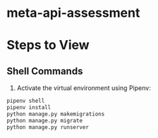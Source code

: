 # meta-api-assessment

# Steps to View

## Shell Commands

1. Activate the virtual environment using Pipenv:

```bash
pipenv shell
pipenv install
python manage.py makemigrations
python manage.py migrate
python manage.py runserver

